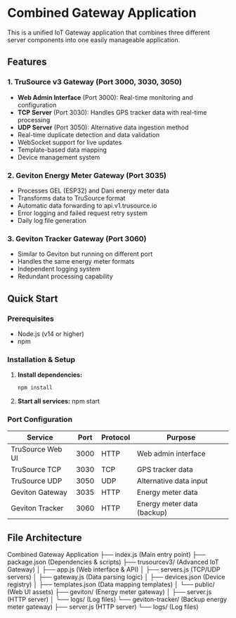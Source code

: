 # Combined Gateway Application

This is a unified IoT Gateway application that combines three different server components into one easily manageable application.

## Features

### 1. TruSource v3 Gateway (Port 3000, 3030, 3050)
- **Web Admin Interface** (Port 3000): Real-time monitoring and configuration
- **TCP Server** (Port 3030): Handles GPS tracker data with real-time processing
- **UDP Server** (Port 3050): Alternative data ingestion method
- Real-time duplicate detection and data validation
- WebSocket support for live updates
- Template-based data mapping
- Device management system

### 2. Geviton Energy Meter Gateway (Port 3035)
- Processes GEL (ESP32) and Dani energy meter data
- Transforms data to TruSource format
- Automatic data forwarding to api.v1.trusource.io
- Error logging and failed request retry system
- Daily log file generation

### 3. Geviton Tracker Gateway (Port 3060)
- Similar to Geviton but running on different port
- Handles the same energy meter formats
- Independent logging system
- Redundant processing capability

## Quick Start

### Prerequisites
- Node.js (v14 or higher)
- npm

### Installation & Setup

1. **Install dependencies:**
   ```bash
   npm install

2. **Start all services:**
    npm start

### Port Configuration
| Service          | Port | Protocol | Purpose                    |
| ---------------- | ---- | -------- | -------------------------- |
| TruSource Web UI | 3000 | HTTP     | Web admin interface        |
| TruSource TCP    | 3030 | TCP      | GPS tracker data           |
| TruSource UDP    | 3050 | UDP      | Alternative data input     |
| Geviton Gateway  | 3035 | HTTP     | Energy meter data          |
| Geviton Tracker  | 3060 | HTTP     | Energy meter data (backup) |

## File Architecture
Combined Gateway Application
├── index.js (Main entry point)
├── package.json (Dependencies & scripts)
├── trusourcev3/ (Advanced IoT Gateway)
│   ├── app.js (Web interface & API)
│   ├── servers.js (TCP/UDP servers)
│   ├── gateway.js (Data parsing logic)
│   ├── devices.json (Device registry)
│   ├── templates.json (Data mapping templates)
│   └── public/ (Web UI assets)
├── geviton/ (Energy meter gateway)
│   ├── server.js (HTTP server)
│   └── logs/ (Log files)
└── geviton-tracker/ (Backup energy meter gateway)
    ├── server.js (HTTP server)
    └── logs/ (Log files)
